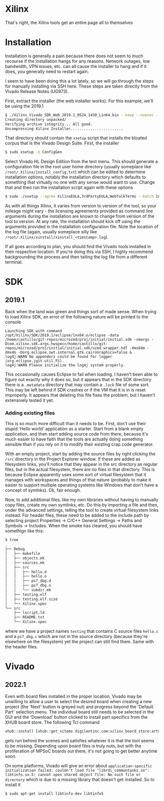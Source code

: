 # Xilinx
That's right, the Xilinx tools get an entire page all to themselves

# Installation
Installation is generally a pain because there does not seem to much recourse if
the installation hangs for any reasons.  Network outages, low bandwidth, VPN
issues, etc. can all cause the installer to hang and if it does, you generally
need to restart again.

I seem to have been doing this a lot lately, so we will go through the steps for
manually installing via SSH here. These steps are taken directly from the Vivado
Release Notes (UG973).

First, extract the installer (the web installer works). For this example, we'll
be using the 2019.1 

```bash
$ ./Xilinx_Vivado_SDK_Web_2019.1_0524_1430_Lin64.bin --keep --noexec --target unpacked
Creating directory unpacked/
Verifying archive integrity... All good.
Uncompressing Xilinx Installer........................
```
That directory should contain the `xsetup` script that installs the bloated
corpus that is the Vivado Design Suite. First, the installer
```bash
$ sudo xsetup -b ConfigGen
```
Select Vivado HL Design Edition from the text menu. This should generate a
configuration file in the root user home directory (usually someplace like
`/root/.Xilinx/install_config.txt`) which can be edited to determine
installation options, notably the installation directory which defaults to
something that virtually no one with any sense would want to use.  Change that
and then run the installation script again with these options
```bash
$ sudo ./xsetup --agree XilinxEULA,3rdPartyEULA,WebTalkTerms --batch Install --config /root/.Xilinx/install_config.txt
```
As with all things Xilinx, it varies from version to version of the tool, so
your mileage might vary - the licensing agreements provided as command line
arguments during the installation are known to change from version of the tool
to version.  At any rate, the installation should kick off using the arguments
provided in the installation configuration file.  Note the location of the log
file (again, usually someplace silly like `/root/.Xilinx/xinstall/xinstall_<timstamp>.log`).

If all goes according to plan, you should find the Vivado tools installed in
their respective location. If you're doing this via SSH, I highly recommend
backgrounding the process and then tailing the log file from a different
terminal.

# SDK
## 2019.1
Back when the land was green and things sort of made sense.  When trying to load
Xilinx SDK, an error of the following nature will be printed to the console
```
Launching SDK with command /opt/Xilinx/SDK/2019.1/eclipse/lnx64.o/eclipse -data /home/castillo/git-repos/microzed/proj/initial/initial.sdk -vmargs -Dcom.xilinx.sdk.args.hwspec=/home/castillo/git-repos/microzed/proj/initial/initial.sdk/uzed_wrapper.hdf -Xms64m -Xmx4G -Dorg.eclipse.swt.internal.gtk.cairoGraphics=false &
log4j:WARN No appenders could be found for logger (org.eclipse.jgit.util.FS).
log4j:WARN Please initialize the log4j system properly.
```
This occasionally causes Eclipse to fail when loading.  I haven't been able to
figure out exactly why it does so, but it appears that in the SDK directory
there is a `.metadata` directory that may contain a `.lock` file of some sort.
This may be left behind if SDK crashes or if the VM that it is in is reset
improperly.  It appears that deleting this file fixes the problem, but I haven't
extensively tested it yet.

### Adding existing files
This is so much more difficult than it needs to be. First, don't use their
stupid 'Hello world' application as a starter.  Start from a blank empty
application, and then start adding source code from there, because it's much
easier to have faith that the tools are actually doing something sensible than
if you rely on it to modify their existing crap code generator.

With an empty project, start by adding the source files by right clicking the
`/src` directory in the Project Explorer window.  If these are added as
filesystem links, you'll notice that they appear in the src directory as regular
files, but in the actual filesystem, there are no files in that directory. This
is because Eclipse apparently uses some sort of virtual filesystem that it
manages with workspaces and things of that nature (probably to make it easier to
support multiple operating systems like Windows that don't have a concept of
symlnks).  Ok, fair enough.

Now, to add additional files, like my own libraries without having to manually
copy files, create my own symlinks, etc. Do this by importing a file and then,
under the advanced settings, telling the tool to create virtual filesystem links
instead.  For header files, these need to be added to the include path by
selecting project Properties -> C/C++ General Settings -> Paths and Symbols ->
Includes.  When the smoke has cleared, you should have somethign like this:

```bash
$ tree
.
├── Debug
│   ├── makefile
│   ├── objects.mk
│   ├── sources.mk
│   ├── src
│   │   ├── hello.d
│   │   ├── hello.o
│   │   ├── ps7_dbg.d
│   │   ├── ps7_dbg.o
│   │   └── subdir.mk
│   ├── testing.elf
│   ├── testing.elf.size
│   └── Xilinx.spec
└── src
    ├── lscript.ld
    ├── README.txt
    └── Xilinx.spec
```
where we have a project names `testing` that contains C source files `hello.c`
and a `ps7_dbg.c` which are not in the source directory (because they're
elsewhere on the filesystem) yet the project can still find them.  Same with the
header files.

# Vivado
## 2022.1
Even with board files installed in the proper location, Vivado may be unwilling
to allow a user to select the desired board when creating a new project (the
'Next' button is greyed out) and progress beyond the 'Default Part' selection
menu.  The individual board still needs to be selected in the GUI and the
'Download' button clicked to install part specifics from the XHUB board store.
The following Tcl command
```tcl
xhub::install [xhub::get_xitems digilentinc.com:xilinx_board_store:arty-z7-20:1.1]
```
gets run behind the scenes and satisfies whatever it is that the tool seems to
be missing.  Depending upon board files is truly nuts, but with the
proliferation of MPSoC boards out there, it's not going to get better anytime
soon.

On some platforms, Vivado will give an error about `application-specific initialization failed: couldn't load file "librdi_commontasks.so": libtinfo.so.5: cannot open shared object file: No such file or directory` which is due to a missing library that doesn't get installed.  So to install it
```bash
$ sudo apt-get install libtinfo-dev libtinfo5
```


